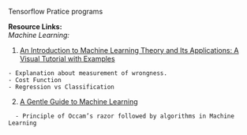 Tensorflow Pratice programs

**Resource Links:**  
*Machine Learning:*  
  1. [An Introduction to Machine Learning Theory and Its Applications: A Visual Tutorial with Examples](https://www.toptal.com/machine-learning/machine-learning-theory-an-introductory-primer)
```
- Explanation about measurement of wrongness.
- Cost Function
- Regression vs Classification
```
  2. [A Gentle Guide to Machine Learning](https://monkeylearn.com/blog/gentle-guide-to-machine-learning/)  
```
  - Principle of Occam’s razor followed by algorithms in Machine Learning
```
